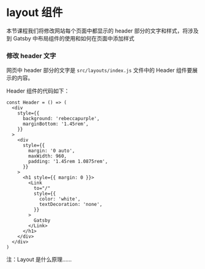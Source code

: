 # layout 组件

本节课程我们将修改网站每个页面中都显示的 header 部分的文字和样式，将涉及到 Gatsby 中布局组件的使用和如何在页面中添加样式

### 修改 header 文字

网页中 header 部分的文字是 `src/layouts/index.js` 文件中的 Header 组件要展示的内容。

Header 组件的代码如下：


```
const Header = () => (
  <div
    style={{
      background: 'rebeccapurple',
      marginBottom: '1.45rem',
    }}
  >
    <div
      style={{
        margin: '0 auto',
        maxWidth: 960,
        padding: '1.45rem 1.0875rem',
      }}
    >
      <h1 style={{ margin: 0 }}>
        <Link
          to="/"
          style={{
            color: 'white',
            textDecoration: 'none',
          }}
        >
          Gatsby
        </Link>
      </h1>
    </div>
  </div>
)
```



注：Layout 是什么原理......

